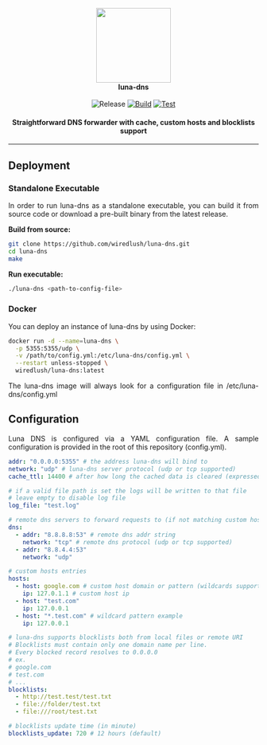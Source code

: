 <p align="center">
  <a href="https://github.com/wiredlush/luna-dns">
     <picture>
    <img width="150" src="assets/logo.svg"/>
    </picture>
  </a>
  <br />
  <b>luna-dns</b>
  <br /> <br />
 <img src="https://img.shields.io/github/v/release/wiredlush/luna-dns" alt="Release" />
  <a href="https://github.com/wiredlush/luna-dns/actions/workflows/build.yml" /><img src="https://github.com/wiredlush/luna-dns/actions/workflows/build.yml/badge.svg" alt="Build"></a>
  <a href="https://github.com/wiredlush/luna-dns/actions/workflows/test.yml" /><img src="https://github.com/wiredlush/luna-dns/actions/workflows/test.yml/badge.svg" alt="Test"></a>
</p>
<h4 align="center">Straightforward DNS forwarder with cache, custom hosts and blocklists support</h3>

---

## Deployment

### Standalone Executable

<p align="justify">
In order to run luna-dns as a standalone executable, you can build it from source code or download a pre-built binary from the latest release.
</p>

**Build from source:**

```bash
git clone https://github.com/wiredlush/luna-dns.git
cd luna-dns
make
```

**Run executable:**

```bash
./luna-dns <path-to-config-file>
```

### Docker

<p align="justify">
You can deploy an instance of luna-dns by using Docker:
</p>

```bash
docker run -d --name=luna-dns \
  -p 5355:5355/udp \
  -v /path/to/config.yml:/etc/luna-dns/config.yml \
  --restart unless-stopped \
  wiredlush/luna-dns:latest
```

<p align="justify">
The luna-dns image will always look for a configuration file in /etc/luna-dns/config.yml
</p>

## Configuration

<p align="justify">
Luna DNS is configured via a YAML configuration file. A sample configuration is provided in the root of this repository (config.yml).
</p>

```yml
addr: "0.0.0.0:5355" # the address luna-dns will bind to
network: "udp" # luna-dns server protocol (udp or tcp supported)
cache_ttl: 14400 # after how long the cached data is cleared (expressed in seconds)

# if a valid file path is set the logs will be written to that file
# leave empty to disable log file
log_file: "test.log"

# remote dns servers to forward requests to (if not matching custom hosts)
dns:
  - addr: "8.8.8.8:53" # remote dns addr string
    network: "tcp" # remote dns protocol (udp or tcp supported)
  - addr: "8.8.4.4:53"
    network: "udp"

# custom hosts entries
hosts:
  - host: google.com # custom host domain or pattern (wildcards supported)
    ip: 127.0.1.1 # custom host ip
  - host: "test.com"
    ip: 127.0.0.1
  - host: "*.test.com" # wildcard pattern example
    ip: 127.0.0.1

# luna-dns supports blocklists both from local files or remote URI
# Blocklists must contain only one domain name per line.
# Every blocked record resolves to 0.0.0.0
# ex.
# google.com
# test.com
# ...
blocklists:
  - http://test.test/test.txt
  - file://folder/test.txt
  - file:///root/test.txt

# blocklists update time (in minute)
blocklists_update: 720 # 12 hours (default)
```
